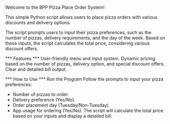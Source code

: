 Welcome to the BPP Pizza Place Order System! 

This simple Python script allows users to place pizza orders with various discounts and delivery options.

The script prompts users to input their pizza preferences, such as the number of pizzas, delivery requirements, and the day of the week. Based on these inputs, the script calculates the total price, considering various discount offers.


*** Features ***
User-friendly menu and input system.
Dynamic pricing based on the number of pizzas, delivery option, and special discount offers.
Clear and detailed bill output.


*** How to Use ***
Run the Program
Follow the prompts to input your pizza preferences:
   *  Number of pizzas to order.
   *  Delivery preference (Yes/No).
   *  Order placement day (Tuesday/Non-Tuesday).
   *  App usage for ordering (Yes/No).
The script will calculate the total price based on your inputs and display a detailed bill.
